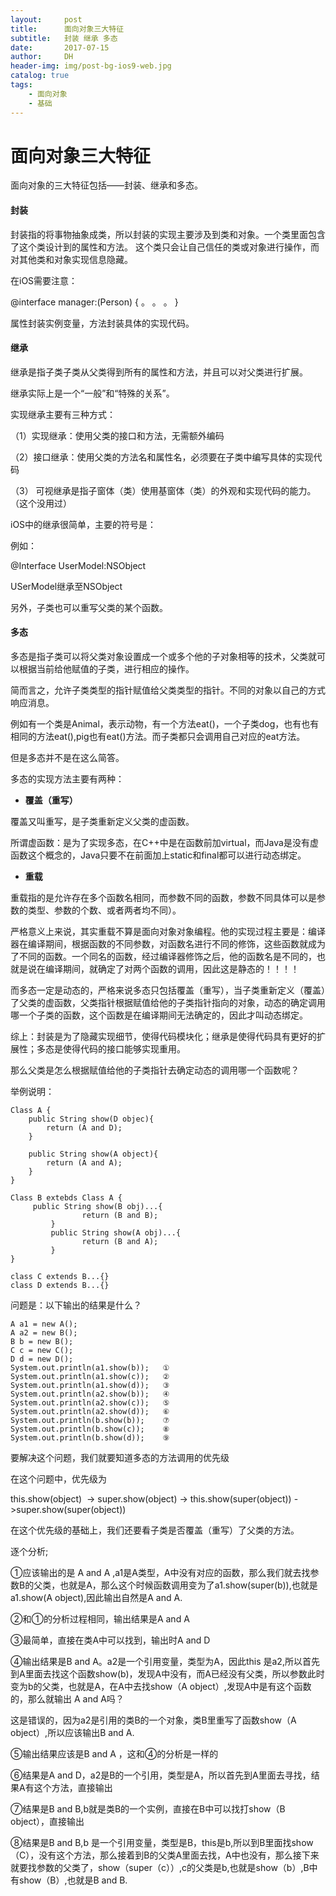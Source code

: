 ```yaml
---
layout:     post
title:      面向对象三大特征
subtitle:   封装 继承 多态
date:       2017-07-15
author:     DH
header-img: img/post-bg-ios9-web.jpg 
catalog: true
tags:
    - 面向对象
    - 基础
---
```

# 面向对象三大特征

面向对象的三大特征包括——封装、继承和多态。

#### 封装

封装指的将事物抽象成类，所以封装的实现主要涉及到类和对象。一个类里面包含了这个类设计到的属性和方法。
这个类只会让自己信任的类或对象进行操作，而对其他类和对象实现信息隐藏。

在iOS需要注意：

@interface manager:(Person)
{
。
。
。
}

属性封装实例变量，方法封装具体的实现代码。

#### 继承

继承是指子类子类从父类得到所有的属性和方法，并且可以对父类进行扩展。

继承实际上是一个“一般”和“特殊的关系”。

实现继承主要有三种方式：

（1）实现继承：使用父类的接口和方法，无需额外编码

（2）接口继承：使用父类的方法名和属性名，必须要在子类中编写具体的实现代码

（3） 可视继承是指子窗体（类）使用基窗体（类）的外观和实现代码的能力。（这个没用过）

iOS中的继承很简单，主要的符号是：

例如：

@Interface UserModel:NSObject

USerModel继承至NSObject

另外，子类也可以重写父类的某个函数。

#### 多态

多态是指子类可以将父类对象设置成一个或多个他的子对象相等的技术，父类就可以根据当前给他赋值的子类，进行相应的操作。

简而言之，允许子类类型的指针赋值给父类类型的指针。不同的对象以自己的方式响应消息。

例如有一个类是Animal，表示动物，有一个方法eat()，一个子类dog，也有也有相同的方法eat(),pig也有eat()方法。而子类都只会调用自己对应的eat方法。

但是多态并不是在这么简答。

多态的实现方法主要有两种：

- **覆盖（重写）**

覆盖又叫重写，是子类重新定义父类的虚函数。

所谓虚函数：是为了实现多态，在C++中是在函数前加virtual，而Java是没有虚函数这个概念的，Java只要不在前面加上static和final都可以进行动态绑定。


- **重载**

重载指的是允许存在多个函数名相同，而参数不同的函数，参数不同具体可以是参数的类型、参数的个数、或者两者均不同）。

严格意义上来说，其实重载不算是面向对象对象编程。他的实现过程主要是：编译器在编译期间，根据函数的不同参数，对函数名进行不同的修饰，这些函数就成为了不同的函数。一个同名的函数，经过编译器修饰之后，他的函数名是不同的，也就是说在编译期间，就确定了对两个函数的调用，因此这是静态的！！！！

而多态一定是动态的，严格来说多态只包括覆盖（重写），当子类重新定义（覆盖）了父类的虚函数，父类指针根据赋值给他的子类指针指向的对象，动态的确定调用哪一个子类的函数，这个函数是在编译期间无法确定的，因此才叫动态绑定。


综上：封装是为了隐藏实现细节，使得代码模块化；继承是使得代码具有更好的扩展性；多态是使得代码的接口能够实现重用。

那么父类是怎么根据赋值给他的子类指针去确定动态的调用哪一个函数呢？

举例说明：

```
Class A {
    public String show(D objec){
        return (A and D);
    }
        
    public String show(A object){
        return (A and A);
    }
}		

Class B extebds Class A {
     public String show(B obj)...{  
                return (B and B);  
         }  
         public String show(A obj)...{  
                return (B and A);  
         }   
}

class C extends B...{}   
class D extends B...{}  

```


问题是：以下输出的结果是什么？

```
A a1 = new A();  
A a2 = new B();  
B b = new B();  
C c = new C();   
D d = new D();   
System.out.println(a1.show(b));   ①  
System.out.println(a1.show(c));   ②  
System.out.println(a1.show(d));   ③  
System.out.println(a2.show(b));   ④  
System.out.println(a2.show(c));   ⑤  
System.out.println(a2.show(d));   ⑥  
System.out.println(b.show(b));    ⑦  
System.out.println(b.show(c));    ⑧  
System.out.println(b.show(d));    ⑨    		

```

要解决这个问题，我们就要知道多态的方法调用的优先级

在这个问题中，优先级为

this.show(object)  -> super.show(object) -> this.show(super(object)) ->super.show(super(object))

在这个优先级的基础上，我们还要看子类是否覆盖（重写）了父类的方法。

逐个分析;

①应该输出的是 A and A ,a1是A类型，A中没有对应的函数，那么我们就去找参数B的父类，也就是A，那么这个时候函数调用变为了a1.show(super(b)),也就是
a1.show(A object),因此输出自然是A and A.

②和①的分析过程相同，输出结果是A and A 

③最简单，直接在类A中可以找到，输出时A and D 

④输出结果是B and A。a2是一个引用变量，类型为A，因此this 是a2,所以首先到A里面去找这个函数show(b)，发现A中没有，而A已经没有父类，所以参数此时变为b的父类，也就是A，在A中去找show（A object）,发现A中是有这个函数的，那么就输出 A and A吗？

这是错误的，因为a2是引用的类B的一个对象，类B里重写了函数show（A object）,所以应该输出B and A.

⑤输出结果应该是B and A ，这和④的分析是一样的

⑥结果是A and D，a2是B的一个引用，类型是A，所以首先到A里面去寻找，结果A有这个方法，直接输出

⑦结果是B and B,b就是类B的一个实例，直接在B中可以找打show（B object），直接输出

⑧结果是B and B,b 是一个引用变量，类型是B，this是b,所以到B里面找show（C），没有这个方法，那么接着到B的父类A里面去找，A中也没有，那么接下来就要找参数的父类了，show（super（c））,c的父类是b,也就是show（b）,B中有show（B）,也就是B and B.



